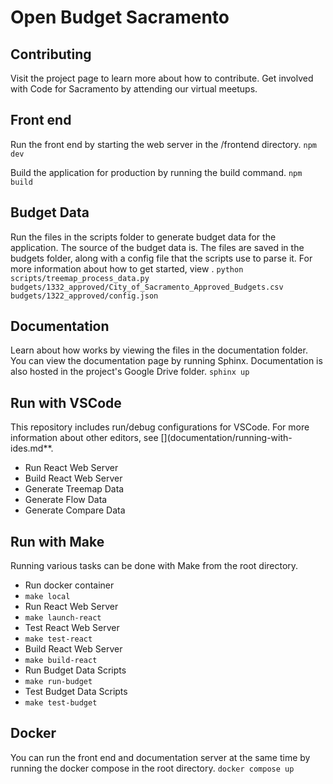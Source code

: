 # Open Budget Sacramento

## Contributing
Visit the project page to learn more about how to contribute. Get involved with Code for Sacramento by attending our virtual meetups.

## Front end
Run the front end by starting the web server in the /frontend directory.
```npm dev```

Build the application for production by running the build command.
```npm build```

## Budget Data
Run the files in the scripts folder to generate budget data for the application. The source of the budget data is. The files are saved in the budgets folder, along with a config file that the scripts use to parse it. For more information about how to get started, view [](documentation/budget-data.md).
```python scripts/treemap_process_data.py budgets/1332_approved/City_of_Sacramento_Approved_Budgets.csv budgets/1322_approved/config.json```

## Documentation
Learn about how works by viewing the files in the documentation folder. You can view the documentation page by running Sphinx. Documentation is also hosted in the project's Google Drive folder.
 ```sphinx up```

## Run with VSCode
This repository includes run/debug configurations for VSCode. For more information about other editors, see [](documentation/running-with-ides.md**.
* Run React Web Server
* Build React Web Server
* Generate Treemap Data
* Generate Flow Data
* Generate Compare Data

## Run with Make
Running various tasks can be done with Make from the root directory.
* Run docker container
 * ```make local```
* Run React Web Server
 * ```make launch-react```
* Test React Web Server
 * ```make test-react```
* Build React Web Server
 * ```make build-react```
* Run Budget Data Scripts
 * ```make run-budget```
* Test Budget Data Scripts
 * ```make test-budget```

## Docker
You can run the front end and documentation server at the same time by running the docker compose in the root directory.
```docker compose up```

